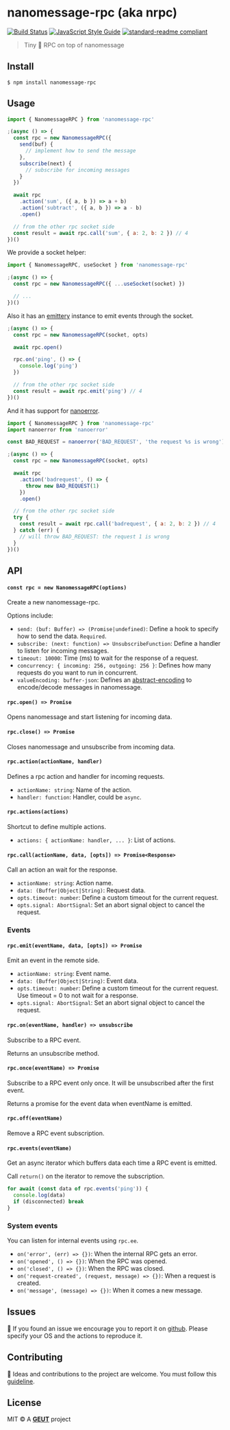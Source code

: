# nanomessage-rpc (aka nrpc)

[![Build Status](https://travis-ci.com/geut/nanomessage-rpc.svg?branch=master)](https://travis-ci.com/geut/nanomessage-rpc)
[![JavaScript Style Guide](https://img.shields.io/badge/code_style-standard-brightgreen.svg)](https://standardjs.com)
[![standard-readme compliant](https://img.shields.io/badge/readme%20style-standard-brightgreen.svg?style=flat-square)](https://github.com/RichardLitt/standard-readme)

> Tiny :hatched_chick: RPC on top of nanomessage

## <a name="install"></a> Install

```
$ npm install nanomessage-rpc
```

## <a name="usage"></a> Usage

```javascript
import { NanomessageRPC } from 'nanomessage-rpc'

;(async () => {
  const rpc = new NanomessageRPC({
    send(buf) {
      // implement how to send the message
    },
    subscribe(next) {
      // subscribe for incoming messages
    }
  })

  await rpc
    .action('sum', ({ a, b }) => a + b)
    .action('subtract', ({ a, b }) => a - b)
    .open()

  // from the other rpc socket side
  const result = await rpc.call('sum', { a: 2, b: 2 }) // 4
})()
```

We provide a socket helper:

```javascript
import { NanomessageRPC, useSocket } from 'nanomessage-rpc'

;(async () => {
  const rpc = new NanomessageRPC({ ...useSocket(socket) })

  // ...
})()
```

Also it has an [emittery](https://github.com/sindresorhus/emittery) instance to emit events through the socket.

```javascript
;(async () => {
  const rpc = new NanomessageRPC(socket, opts)

  await rpc.open()

  rpc.on('ping', () => {
    console.log('ping')
  })

  // from the other rpc socket side
  const result = await rpc.emit('ping') // 4
})()
```

And it has support for [nanoerror](https://github.com/geut/nanoerror).

```javascript
import { NanomessageRPC } from 'nanomessage-rpc'
import nanoerror from 'nanoerror'

const BAD_REQUEST = nanoerror('BAD_REQUEST', 'the request %s is wrong')

;(async () => {
  const rpc = new NanomessageRPC(socket, opts)

  await rpc
    .action('badrequest', () => {
      throw new BAD_REQUEST(1)
    })
    .open()

  // from the other rpc socket side
  try {
    const result = await rpc.call('badrequest', { a: 2, b: 2 }) // 4
  } catch (err) {
    // will throw BAD_REQUEST: the request 1 is wrong
  }
})()
```

## API

#### `const rpc = new NanomessageRPC(options)`

Create a new nanomessage-rpc.

Options include:

- `send: (buf: Buffer) => (Promise|undefined)`: Define a hook to specify how to send the data. `Required`.
- `subscribe: (next: function) => UnsubscribeFunction`: Define a handler to listen for incoming messages.
- `timeout: 10000`: Time (ms) to wait for the response of a request.
- `concurrency: { incoming: 256, outgoing: 256 }`: Defines how many requests do you want to run in concurrent.
- `valueEncoding: buffer-json`: Defines an [abstract-encoding](https://github.com/mafintosh/abstract-encoding) to encode/decode messages in nanomessage.

#### `rpc.open() => Promise`

Opens nanomessage and start listening for incoming data.

#### `rpc.close() => Promise`

Closes nanomessage and unsubscribe from incoming data.

#### `rpc.action(actionName, handler)`

Defines a rpc action and handler for incoming requests.

- `actionName: string`: Name of the action.
- `handler: function`: Handler, could be `async`.

#### `rpc.actions(actions)`

Shortcut to define multiple actions.

- `actions: { actionName: handler, ... }`: List of actions.

#### `rpc.call(actionName, data, [opts]) => Promise<Response>`

Call an action an wait for the response.

- `actionName: string`: Action name.
- `data: (Buffer|Object|String)`: Request data.
- `opts.timeout: number`: Define a custom timeout for the current request.
- `opts.signal: AbortSignal`: Set an abort signal object to cancel the request.

### Events

#### `rpc.emit(eventName, data, [opts]) => Promise`

Emit an event in the remote side.

- `actionName: string`: Event name.
- `data: (Buffer|Object|String)`: Event data.
- `opts.timeout: number`: Define a custom timeout for the current request. Use timeout = 0 to not wait for a response.
- `opts.signal: AbortSignal`: Set an abort signal object to cancel the request.

#### `rpc.on(eventName, handler) => unsubscribe`

Subscribe to a RPC event.

Returns an unsubscribe method.

#### `rpc.once(eventName) => Promise`

Subscribe to a RPC event only once. It will be unsubscribed after the first event.

Returns a promise for the event data when eventName is emitted.

#### `rpc.off(eventName)`

Remove a RPC event subscription.

#### `rpc.events(eventName)`

Get an async iterator which buffers data each time a RPC event is emitted.

Call `return()` on the iterator to remove the subscription.

```javascript
for await (const data of rpc.events('ping')) {
  console.log(data)
  if (disconnected) break
}
```

### System events

You can listen for internal events using `rpc.ee`.

- `on('error', (err) => {})`: When the internal RPC gets an error.
- `on('opened', () => {})`: When the RPC was opened.
- `on('closed', () => {})`: When the RPC was closed.
- `on('request-created', (request, message) => {})`: When a request is created.
- `on('message', (message) => {})`: When it comes a new message.

## <a name="issues"></a> Issues

:bug: If you found an issue we encourage you to report it on [github](https://github.com/geut/nanomessage-rpc/issues). Please specify your OS and the actions to reproduce it.

## <a name="contribute"></a> Contributing

:busts_in_silhouette: Ideas and contributions to the project are welcome. You must follow this [guideline](https://github.com/geut/nanomessage-rpc/blob/master/CONTRIBUTING.md).

## License

MIT © A [**GEUT**](http://geutstudio.com/) project
